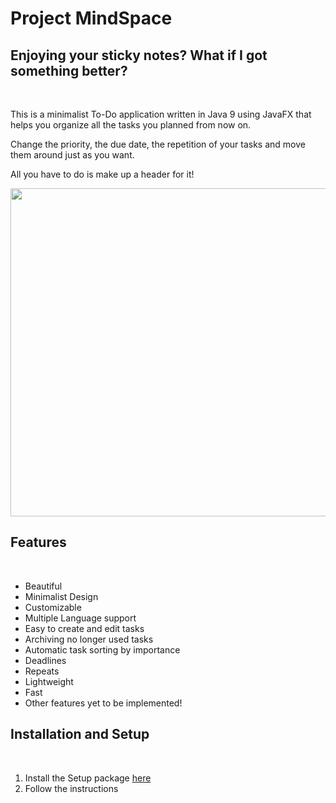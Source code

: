 # Project MindSpace

## Enjoying your sticky notes? What if I got something better?
<br/>

This is a minimalist To-Do application written in Java 9 using JavaFX that helps you organize all the tasks you planned from now on.

Change the priority, the due date, the repetition of your tasks and move them around just as you want.

All you have to do is make up a header for it!

<img src="https://i.imgur.com/o2QigZz.png" width="990" height="525">

<br/>

## Features
<br/>

- Beautiful
- Minimalist Design
- Customizable
- Multiple Language support
- Easy to create and edit tasks
- Archiving no longer used tasks
- Automatic task sorting by importance
- Deadlines
- Repeats
- Lightweight
- Fast
- Other features yet to be implemented!

## Installation and Setup
<br/>

1. Install the Setup package [here](https://drive.google.com/uc?export=download&id=1lY7VcFQlnk5N9OOmBUp4g7T3cOgL5vsx)
2. Follow the instructions
